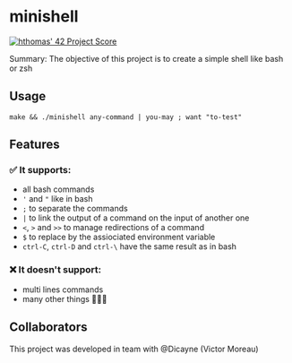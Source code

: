 # minishell

[![hthomas' 42 Project Score](https://badge42.herokuapp.com/api/project/hthomas/minishell)](https://github.com/JaeSeoKim/badge42)

Summary: The objective of this project is to create a simple shell like bash or zsh 

## Usage
    make && ./minishell any-command | you-may ; want "to-test"

## Features
### ✅ It supports:
* all bash commands
* `'` and `"` like in bash
* `;` to separate the commands
* `|` to link the output of a command on the input of another one
* `<`, `>` and `>>` to manage redirections of a command
* `$` to replace by the assiociated environment variable
* `ctrl-C`, `ctrl-D` and `ctrl-\` have the same result as in bash

### ❌ It doesn't support:
* multi lines commands
* many other things 🤷🏻‍♂️

## Collaborators
This project was developed in team with @Dicayne (Victor Moreau)
